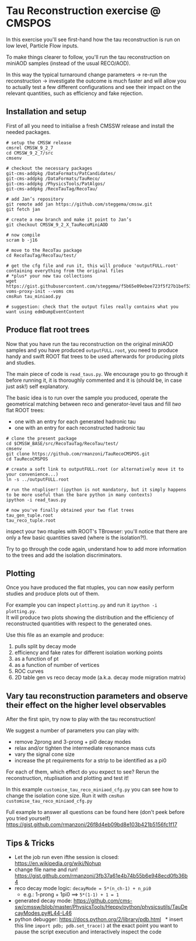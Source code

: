 # Tau Reconstruction exercise @ CMSPOS
In this exercise you'll see first-hand how the tau reconstruction is run on low level, Particle Flow inputs.  

To make things clearer to follow, you'll run the tau reconstruction on miniAOD samples (instead of the usual RECO/AOD). 

In this way the typical turnaround change parameters -> re-run the reconstruction -> investigate the outcome is much faster and will allow you to actually test a few different configurations and see their impact on the relevant quantities, such as efficiency and fake rejection. 

## Installation and setup
First of all you need to initialise a fresh CMSSW release and install the needed packages.

```
# setup the CMSSW release
cmsrel CMSSW_9_2_7
cd CMSSW_9_2_7/src
cmsenv

# checkout the necessary packages
git-cms-addpkg /DataFormats/PatCandidates/
git-cms-addpkg /DataFormats/TauReco/
git-cms-addpkg /PhysicsTools/PatAlgos/
git-cms-addpkg /RecoTauTag/RecoTau/

# add Jan’s repository
git remote add jan https://github.com/steggema/cmssw.git
git fetch jan

# create a new branch and make it point to Jan’s
git checkout CMSSW_9_2_X_TauRecoMiniAOD

# now compile
scram b -j16

# move to the RecoTau package
cd RecoTauTag/RecoTau/test/

# get the cfg file and run it, this will produce 'outputFULL.root' containing everything from the original files
# *plus* your new tau collections
wget https://gist.githubusercontent.com/steggema/f5b65e09ebee723f5f27b1bef53dfa03/raw/05e064b65d0fe4c3aeeb65b028ccbda857b27814/tau_miniaod.py
voms-proxy-init --voms cms
cmsRun tau_miniaod.py

# suggestion: check that the output files really contains what you want using edmDumpEventContent
```

## Produce flat root trees
Now that you have run the tau reconstruction on the original miniAOD samples and you have produced `outputFULL.root`, you need to produce handy and swift ROOT flat trees to be used afterwards for producing plots and studies.

The main piece of code is `read_taus.py`. We encourage you to go through it before running it, it is thoroughly commented and it is (should be, in case just ask!) self explanatory.

The basic idea is to run over the sample you produced, operate the geometrical matching between reco and generator-level taus and fill *two* flat ROOT trees:
* one with an entry for each generated hadronic tau
* one with an entry for each reconstructed hadronic tau

```
# clone the present package
cd $CMSSW_BASE/src/RecoTauTag/RecoTau/test/
cmsenv
git clone https://github.com/rmanzoni/TauRecoCMSPOS.git
cd TauRecoCMSPOS

# create a soft link to outputFULL.root (or alternatively move it to your convenience...)
ln -s ../outputFULL.root

# run the ntupliser! (ipython is not mandatory, but it simply happens to be more useful than the bare python in many contexts)
ipython -i read_taus.py 

# now you've finally obtained your two flat trees
tau_gen_tuple.root
tau_reco_tuple.root
```

inspect your two ntuples with ROOT's TBrowser: you'll notice that there are only a few basic quantities saved (where is the isolation?!).

Try to go through the code again, understand how to add more information to the trees and add the isolation discriminators.

## Plotting
Once you have produced the flat ntuples, you can now easily perform studies and produce plots out of them.  

For example you can inspect `plotting.py` and run it `ipython -i plotting.py`.  
It will produce two plots showing the distribution and the efficiency of reconstructed quantities with respect to the generated ones.

Use this file as an example and produce:
1. pulls split by decay mode
2. efficiency and fake rates for different isolation working points
  1. as a function of pt
  2. as a function of number of vertices
3. ROC curves
4. 2D table gen vs reco decay mode (a.k.a. decay mode migration matrix)

## Vary tau reconstruction parameters and observe their effect on the higher level observables
After the first spin, try now to play with the tau reconstruction!  

We suggest a number of parameters you can play with:
* remove 2prong and 3-prong + pi0 decay modes
* relax and/or tighten the intermediate resonance mass cuts
* vary the signal cone size
* increase the pt requirements for a strip to be identified as a pi0

For each of them, which effect do you expect to see? Rerun the reconstruction, ntuplisation and plotting and test it!

In this example `customise_tau_reco_miniaod_cfg.py` you can see how to change the isolation cone size. Run it with `cmsRun customise_tau_reco_miniaod_cfg.py`

Full example to answer all questions can be found here (don't peek before you tried yourself)
https://gist.github.com/rmanzoni/26f8d4eb09bd8e103b421b5156fc1f17

## Tips & Tricks
* Let the job run even ifthe session is closed: https://en.wikipedia.org/wiki/Nohup
* change file name and run! https://gist.github.com/rmanzoni/3fb37a61e4b74b55b6e948ecd0fb36b4
* reco decay mode logic: `decayMode = 5*(n_ch-1) + n_pi0`
   * e.g.: 1-prong + 1pi0 ==> `5*(1-1) + 1 = 1`
* generated decay mode: https://github.com/cms-sw/cmssw/blob/master/PhysicsTools/Heppy/python/physicsutils/TauDecayModes.py#L44-L46
* python debugger: https://docs.python.org/2/library/pdb.html
   * insert this line `import pdb; pdb.set_trace()` at the exact point you want to pause the script execution and interactively inspect the code
